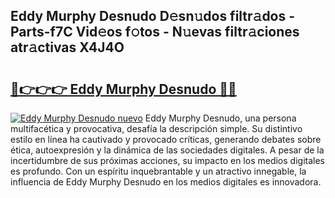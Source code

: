 ## Eddy Murphy Desnudo D𝚎sn𝚞dos filtr𝚊dos - Parts-f7C Vid𝚎os f𝚘tos - N𝚞evas filtr𝚊ciones atr𝚊ctivas X4J4O

# <h2><a href="http://mb74xmm.tromn.icu/?c=Eddy+Murphy+Desnudo">🔗👉👉👉 Eddy Murphy Desnudo 🔗🔗</a></h2>

[![Eddy Murphy Desnudo nuevo](https://i.imgur.com/pEAQMta.gif)](http://mb74xmm.tromn.icu/?c=Eddy+Murphy+Desnudo)
Eddy Murphy Desnudo, una persona multifacética y provocativa, desafía la descripción simple. Su distintivo estilo en línea ha cautivado y provocado críticas, generando debates sobre ética, autoexpresión y la dinámica de las sociedades digitales. A pesar de la incertidumbre de sus próximas acciones, su impacto en los medios digitales es profundo. Con un espíritu inquebrantable y un atractivo innegable, la influencia de Eddy Murphy Desnudo en los medios digitales es innovadora.
